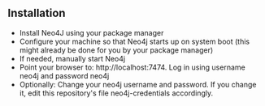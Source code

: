 
## Installation

* Install Neo4J using your package manager
* Configure your machine so that Neo4j starts up on system boot (this might already be done for you by your package manager)
* If needed, manually start Neo4j
* Point your browser to:  http://localhost:7474.  Log in using username neo4j and password neo4j
* Optionally:  Change your neo4j username and password.  If you change it, edit this repository's file neo4j-credentials accordingly.
